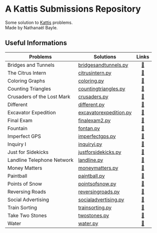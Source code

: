 # A Kattis Submissions Repository

Some solution to [Kattis](https://open.kattis.com) problems.  
Made by Nathanaël Bayle.
  

## Useful Informations
  
Problems | Solutions | Links
------------- | ------------- | :-------------:
Bridges and Tunnels | [bridgesandtunnels.py](https://github.com/nathanaelbayle/kattis-submissions/blob/main/Submissions/bridgesandtunnels.py) | [:link:](https://open.kattis.com/problems/bridgesandtunnels/ )
The Citrus Intern | [citrusintern.py](https://github.com/nathanaelbayle/kattis-submissions/blob/main/Submissions/citrusintern.py) | [:link:](https://open.kattis.com/problems/citrusintern/ )
Coloring Graphs | [coloring.py](https://github.com/nathanaelbayle/kattis-submissions/blob/main/Submissions/coloring.py) | [:link:](https://open.kattis.com/problems/coloring/ )
Counting Triangles | [countingtriangles.py](https://github.com/nathanaelbayle/kattis-submissions/blob/main/Submissions/countingtriangles.py) | [:link:](https://open.kattis.com/problems/countingtriangles/ )
Crusaders of the Lost Mark | [crusaders.py](https://github.com/nathanaelbayle/kattis-submissions/blob/main/Submissions/crusaders.py) | [:link:](https://open.kattis.com/problems/crusaders/ )
Different | [different.py](https://github.com/nathanaelbayle/kattis-submissions/blob/main/Submissions/different.py) | [:link:](https://open.kattis.com/problems/different/ )
Excavator Expedition | [excavatorexpedition.py](https://github.com/nathanaelbayle/kattis-submissions/blob/main/Submissions/excavatorexpedition.py) | [:link:](https://open.kattis.com/problems/excavatorexpedition/ )
Final Exam | [finalexam2.py](https://github.com/nathanaelbayle/kattis-submissions/blob/main/Submissions/finalexam2.py) | [:link:](https://open.kattis.com/problems/finalexam2/ )
Fountain | [fontan.py](https://github.com/nathanaelbayle/kattis-submissions/blob/main/Submissions/fontan.py) | [:link:](https://open.kattis.com/problems/fontan/ )
Imperfect GPS | [imperfectgps.py](https://github.com/nathanaelbayle/kattis-submissions/blob/main/Submissions/imperfectgps.py) | [:link:](https://open.kattis.com/problems/imperfectgps/ )
Inquiry I | [inquiryi.py](https://github.com/nathanaelbayle/kattis-submissions/blob/main/Submissions/inquiryi.py) | [:link:](https://open.kattis.com/problems/inquiryi/ )
Just for Sidekicks | [justforsidekicks.py](https://github.com/nathanaelbayle/kattis-submissions/blob/main/Submissions/justforsidekicks.py) | [:link:](https://open.kattis.com/problems/justforsidekicks/ )
Landline Telephone Network | [landline.py](https://github.com/nathanaelbayle/kattis-submissions/blob/main/Submissions/landline.py) | [:link:](https://open.kattis.com/problems/landline/ )
Money Matters | [moneymatters.py](https://github.com/nathanaelbayle/kattis-submissions/blob/main/Submissions/moneymatters.py) | [:link:](https://open.kattis.com/problems/moneymatters/ )
Paintball | [paintball.py](https://github.com/nathanaelbayle/kattis-submissions/blob/main/Submissions/paintball.py) | [:link:](https://open.kattis.com/problems/paintball/ )
Points of Snow | [pointsofsnow.py](https://github.com/nathanaelbayle/kattis-submissions/blob/main/Submissions/pointsofsnow.py) | [:link:](https://uib.kattis.com/sessions/wihcei/problems/uib.pointsofsnow )
Reversing Roads | [reversingroads.py](https://github.com/nathanaelbayle/kattis-submissions/blob/main/Submissions/reversingroads.py) | [:link:](https://open.kattis.com/problems/reversingroads/ )
Social Advertising | [socialadvertising.py](https://github.com/nathanaelbayle/kattis-submissions/blob/main/Submissions/socialadvertising.py) | [:link:](https://open.kattis.com/problems/socialadvertising/ )
Train Sorting | [trainsorting.py](https://github.com/nathanaelbayle/kattis-submissions/blob/main/Submissions/trainsorting.py) | [:link:](https://open.kattis.com/problems/trainsorting/ )
Take Two Stones | [twostones.py](https://github.com/nathanaelbayle/kattis-submissions/blob/main/Submissions/twostones.py) | [:link:](https://open.kattis.com/problems/twostones/ )
Water | [water.py](https://github.com/nathanaelbayle/kattis-submissions/blob/main/Submissions/water.py) | [:link:](https://open.kattis.com/problems/water/ )
